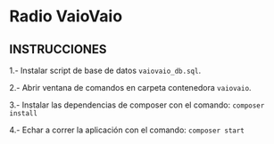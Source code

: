 # Radio VaioVaio

## INSTRUCCIONES

1.- Instalar script de base de datos `vaiovaio_db.sql`.

2.- Abrir ventana de comandos en carpeta contenedora `vaiovaio`.

3.- Instalar las dependencias de composer con el comando:
	`composer install`

4.- Echar a correr la aplicación con el comando:
	`composer start`

